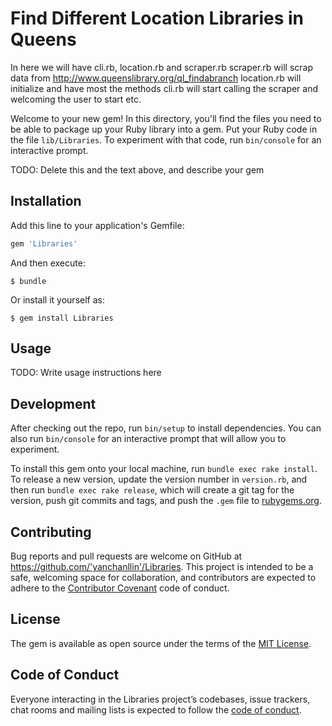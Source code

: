 # Find Different Location Libraries in Queens

In here we will have cli.rb, location.rb and scraper.rb
scraper.rb will scrap data from http://www.queenslibrary.org/ql_findabranch
location.rb will initialize and have most the methods
cli.rb will start calling the scraper and welcoming the user to start etc.

Welcome to your new gem! In this directory, you'll find the files you need to be able to package up your Ruby library into a gem. Put your Ruby code in the file `lib/Libraries`. To experiment with that code, run `bin/console` for an interactive prompt.

TODO: Delete this and the text above, and describe your gem

## Installation

Add this line to your application's Gemfile:

```ruby
gem 'Libraries'
```

And then execute:

    $ bundle

Or install it yourself as:

    $ gem install Libraries

## Usage

TODO: Write usage instructions here

## Development

After checking out the repo, run `bin/setup` to install dependencies. You can also run `bin/console` for an interactive prompt that will allow you to experiment.

To install this gem onto your local machine, run `bundle exec rake install`. To release a new version, update the version number in `version.rb`, and then run `bundle exec rake release`, which will create a git tag for the version, push git commits and tags, and push the `.gem` file to [rubygems.org](https://rubygems.org).

## Contributing

Bug reports and pull requests are welcome on GitHub at https://github.com/'yanchanllin'/Libraries. This project is intended to be a safe, welcoming space for collaboration, and contributors are expected to adhere to the [Contributor Covenant](http://contributor-covenant.org) code of conduct.

## License

The gem is available as open source under the terms of the [MIT License](https://opensource.org/licenses/MIT).

## Code of Conduct

Everyone interacting in the Libraries project’s codebases, issue trackers, chat rooms and mailing lists is expected to follow the [code of conduct](https://github.com/'yanchanllin'/Libraries/blob/master/CODE_OF_CONDUCT.md).
